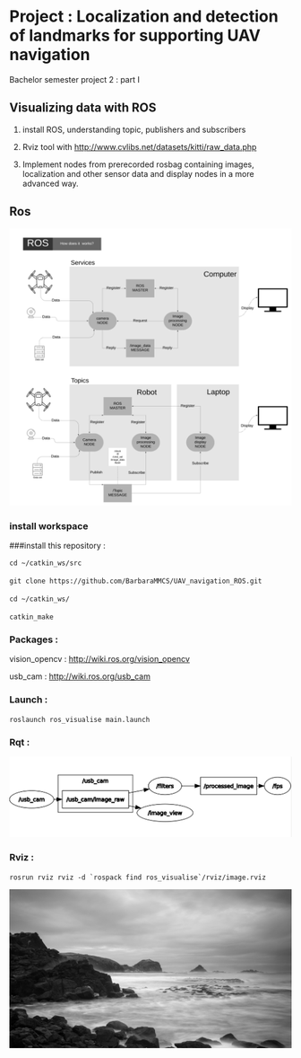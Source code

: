 # Project : Localization and detection of landmarks for supporting UAV navigation

Bachelor semester project 2 : part I

## Visualizing data with ROS

1. install ROS, understanding topic, publishers and subscribers

2. Rviz tool with http://www.cvlibs.net/datasets/kitti/raw_data.php

3. Implement nodes from prerecorded rosbag containing images, localization and other sensor data and display nodes in a more advanced way.

## Ros

<img src="files/file.png" width="1080">
          
### install workspace

###install this repository :
```
cd ~/catkin_ws/src

git clone https://github.com/BarbaraMMCS/UAV_navigation_ROS.git

cd ~/catkin_ws/

catkin_make

```
### Packages : 

vision_opencv : http://wiki.ros.org/vision_opencv

usb_cam : http://wiki.ros.org/usb_cam

### Launch :
```
roslaunch ros_visualise main.launch
```
### Rqt : 
<img src="files/rqt.png">

### Rviz :
```
rosrun rviz rviz -d `rospack find ros_visualise`/rviz/image.rviz
```
<img src="files/image.png">

